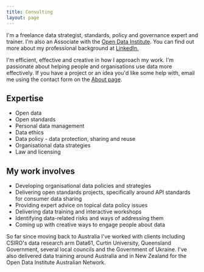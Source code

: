 ```yaml
---
title: Consulting
layout: page
---
```


I'm a freelance data strategist, standards, policy and governance
expert and trainer. I'm also an Associate with the [Open Data
Institute]. You can find out more about my professional background at
[LinkedIn.]

I'm efficient, effective and creative in how I approach my work. I'm
passionate about helping people and organisations use data more
effectively. If you have a project or an idea you'd like some help
with, email me using the contact form on the [About
page](http://ellenbroad.com/about/).

Expertise
---------

-   Open data
-   Open standards
-   Personal data management
-   Data ethics
-   Data policy - data protection, sharing and reuse
-   Organisational data strategies
-   Law and licensing

My work involves
----------------

-   Developing organisational data policies and strategies
-   Delivering open standards projects, specifically around API
    standards for consumer data sharing
-   Providing expert advice on topical data policy issues
-   Delivering data training and interactive workshops
-   Identifying data-related risks and ways of addressing them
-   Coming up with creative ways to engage people about data

So far since moving back to Australia I've worked with clients
including CSIRO's data research arm Data61, Curtin University,
Queensland Government, several local councils and the Government of
Ukraine. I've also delivered data training around Australia and in New
Zealand for the Open Data Institute Australian Network.

  [Open Data Institute]: https://theodi.org/
  [LinkedIn.]: https://www.linkedin.com/in/ellen-broad-316b6732
